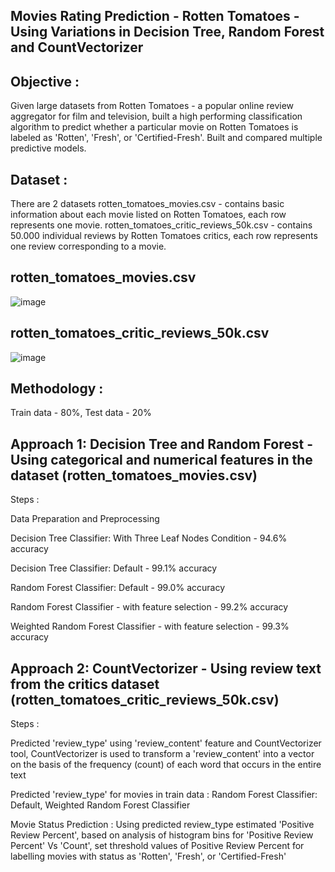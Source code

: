 Movies Rating Prediction - Rotten Tomatoes - Using Variations in Decision Tree, Random Forest and CountVectorizer
-----------------------------


Objective : 
-----------------------------
Given large datasets from Rotten Tomatoes - a popular online review aggregator for film and television, built a high performing classification algorithm to predict whether a particular movie on Rotten Tomatoes is labeled as 'Rotten', 'Fresh', or 'Certified-Fresh'.
Built and compared multiple predictive models.


Dataset : 
-----------------------------
There are 2 datasets
rotten_tomatoes_movies.csv - contains basic information about each movie listed on Rotten Tomatoes, each row represents one movie.
rotten_tomatoes_critic_reviews_50k.csv - contains 50.000 individual reviews by Rotten Tomatoes critics, each row represents one review corresponding to a movie.


rotten_tomatoes_movies.csv
-----------------------------

![image](https://user-images.githubusercontent.com/26669836/212568177-c8984b1a-d637-424a-b7c5-cbce776e4101.png)


rotten_tomatoes_critic_reviews_50k.csv
-----------------------------

![image](https://user-images.githubusercontent.com/26669836/212568437-f45807f7-c04f-40e2-bf7f-32402943625c.png)


Methodology : 
-----------------------------
Train data - 80%, Test data - 20%

Approach 1: Decision Tree and Random Forest - Using categorical and numerical features in the dataset (rotten_tomatoes_movies.csv)
-----------------------------
Steps :

  Data Preparation and Preprocessing
  
  Decision Tree Classifier: With Three Leaf Nodes Condition - 94.6% accuracy
  
  Decision Tree Classifier: Default - 99.1% accuracy
  
  Random Forest Classifier: Default - 99.0% accuracy
  
  Random Forest Classifier - with feature selection - 99.2% accuracy
  
  Weighted Random Forest Classifier - with feature selection - 99.3% accuracy


Approach 2: CountVectorizer - Using review text from the critics dataset (rotten_tomatoes_critic_reviews_50k.csv)
-----------------------------
Steps :

  Predicted 'review_type' using 'review_content' feature and CountVectorizer tool, CountVectorizer is used to transform a 'review_content' into a vector on the basis of the frequency (count) of each word that occurs in the entire text
  
  Predicted 'review_type' for movies in train data : 
    Random Forest Classifier: Default, 
    Weighted Random Forest Classifier  
  
  Movie Status Prediction : 
    Using predicted review_type estimated 'Positive Review Percent', 
    based on analysis of histogram bins for 'Positive Review Percent' Vs 'Count', set threshold values of Positive Review Percent for labelling movies with status as 'Rotten', 'Fresh', or 'Certified-Fresh'   
